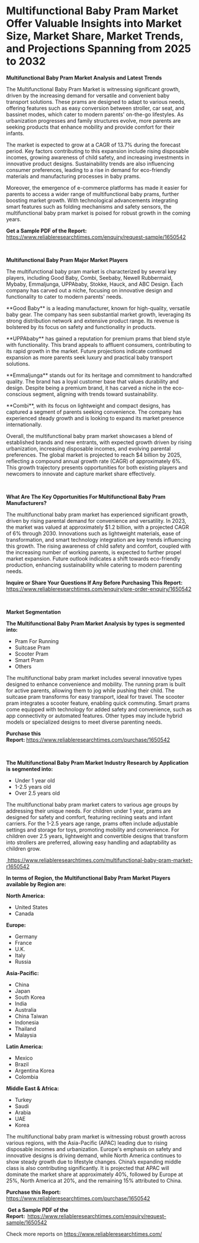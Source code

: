 <p><h1>Multifunctional Baby Pram Market Offer Valuable Insights into Market Size, Market Share, Market Trends, and Projections Spanning from 2025 to 2032</h1></p><p><strong>Multifunctional Baby Pram Market Analysis and Latest Trends</strong></p>
<p><p>The Multifunctional Baby Pram Market is witnessing significant growth, driven by the increasing demand for versatile and convenient baby transport solutions. These prams are designed to adapt to various needs, offering features such as easy conversion between stroller, car seat, and bassinet modes, which cater to modern parents' on-the-go lifestyles. As urbanization progresses and family structures evolve, more parents are seeking products that enhance mobility and provide comfort for their infants.</p><p>The market is expected to grow at a CAGR of 13.7% during the forecast period. Key factors contributing to this expansion include rising disposable incomes, growing awareness of child safety, and increasing investments in innovative product designs. Sustainability trends are also influencing consumer preferences, leading to a rise in demand for eco-friendly materials and manufacturing processes in baby prams.</p><p>Moreover, the emergence of e-commerce platforms has made it easier for parents to access a wider range of multifunctional baby prams, further boosting market growth. With technological advancements integrating smart features such as folding mechanisms and safety sensors, the multifunctional baby pram market is poised for robust growth in the coming years.</p></p>
<p><strong>Get a Sample PDF of the Report:&nbsp;</strong> <a href="https://www.reliableresearchtimes.com/enquiry/request-sample/1650542?utm_campaign=2193&utm_medium=2&utm_source=Github&utm_content=ia&utm_term=23032025&utm_id=multifunctional-baby-pram">https://www.reliableresearchtimes.com/enquiry/request-sample/1650542</a></p>
<p>&nbsp;</p>
<p><strong>Multifunctional Baby Pram Major Market Players</strong></p>
<p><p>The multifunctional baby pram market is characterized by several key players, including Good Baby, Combi, Seebaby, Newell Rubbermaid, Mybaby, Emmaljunga, UPPAbaby, Stokke, Hauck, and ABC Design. Each company has carved out a niche, focusing on innovative design and functionality to cater to modern parents' needs.</p><p>**Good Baby** is a leading manufacturer, known for high-quality, versatile baby gear. The company has seen substantial market growth, leveraging its strong distribution network and extensive product range. Its revenue is bolstered by its focus on safety and functionality in products.</p><p>**UPPAbaby** has gained a reputation for premium prams that blend style with functionality. This brand appeals to affluent consumers, contributing to its rapid growth in the market. Future projections indicate continued expansion as more parents seek luxury and practical baby transport solutions.</p><p>**Emmaljunga** stands out for its heritage and commitment to handcrafted quality. The brand has a loyal customer base that values durability and design. Despite being a premium brand, it has carved a niche in the eco-conscious segment, aligning with trends toward sustainability.</p><p>**Combi**, with its focus on lightweight and compact designs, has captured a segment of parents seeking convenience. The company has experienced steady growth and is looking to expand its market presence internationally.</p><p>Overall, the multifunctional baby pram market showcases a blend of established brands and new entrants, with expected growth driven by rising urbanization, increasing disposable incomes, and evolving parental preferences. The global market is projected to reach $4 billion by 2025, reflecting a compound annual growth rate (CAGR) of approximately 6%. This growth trajectory presents opportunities for both existing players and newcomers to innovate and capture market share effectively.</p></p>
<p>&nbsp;</p>
<p><strong>What Are The Key Opportunities For Multifunctional Baby Pram Manufacturers?</strong></p>
<p><p>The multifunctional baby pram market has experienced significant growth, driven by rising parental demand for convenience and versatility. In 2023, the market was valued at approximately $1.2 billion, with a projected CAGR of 6% through 2030. Innovations such as lightweight materials, ease of transformation, and smart technology integration are key trends influencing this growth. The rising awareness of child safety and comfort, coupled with the increasing number of working parents, is expected to further propel market expansion. Future outlook indicates a shift towards eco-friendly production, enhancing sustainability while catering to modern parenting needs.</p></p>
<p><strong>Inquire or Share Your Questions If Any Before Purchasing This Report:</strong> <a href="https://www.reliableresearchtimes.com/enquiry/pre-order-enquiry/1650542?utm_campaign=2193&utm_medium=2&utm_source=Github&utm_content=ia&utm_term=23032025&utm_id=multifunctional-baby-pram">https://www.reliableresearchtimes.com/enquiry/pre-order-enquiry/1650542</a></p>
<p>&nbsp;</p>
<p><strong>Market Segmentation</strong></p>
<p><strong>The Multifunctional Baby Pram Market Analysis by types is segmented into:</strong></p>
<p><ul><li>Pram For Running</li><li>Suitcase Pram</li><li>Scooter Pram</li><li>Smart Pram</li><li>Others</li></ul></p>
<p><p>The multifunctional baby pram market includes several innovative types designed to enhance convenience and mobility. The running pram is built for active parents, allowing them to jog while pushing their child. The suitcase pram transforms for easy transport, ideal for travel. The scooter pram integrates a scooter feature, enabling quick commuting. Smart prams come equipped with technology for added safety and convenience, such as app connectivity or automated features. Other types may include hybrid models or specialized designs to meet diverse parenting needs.</p></p>
<p><strong>Purchase this Report:&nbsp;</strong><a href="https://www.reliableresearchtimes.com/purchase/1650542?utm_campaign=2193&utm_medium=2&utm_source=Github&utm_content=ia&utm_term=23032025&utm_id=multifunctional-baby-pram">https://www.reliableresearchtimes.com/purchase/1650542</a></p>
<p>&nbsp;</p>
<p><strong>The Multifunctional Baby Pram Market Industry Research by Application is segmented into:</strong></p>
<p><ul><li>Under 1 year old</li><li>1-2.5 years old</li><li>Over 2.5 years old</li></ul></p>
<p><p>The multifunctional baby pram market caters to various age groups by addressing their unique needs. For children under 1 year, prams are designed for safety and comfort, featuring reclining seats and infant carriers. For the 1-2.5 years age range, prams often include adjustable settings and storage for toys, promoting mobility and convenience. For children over 2.5 years, lightweight and convertible designs that transform into strollers are preferred, allowing easy handling and adaptability as children grow.</p></p>
<p><a href="https://www.reliableresearchtimes.com/multifunctional-baby-pram-market-r1650542?utm_campaign=2193&utm_medium=2&utm_source=Github&utm_content=ia&utm_term=23032025&utm_id=multifunctional-baby-pram">&nbsp;https://www.reliableresearchtimes.com/multifunctional-baby-pram-market-r1650542</a></p>
<p><strong>In terms of Region, the Multifunctional Baby Pram Market Players available by Region are:</strong></p>
<p>
    <p> <strong> North America: </strong>
        <ul>
            <li>United States</li>
            <li>Canada</li>
        </ul>
        </p> 
    <p> <strong> Europe: </strong>
        <ul>
            <li>Germany</li>
            <li>France</li>
            <li>U.K.</li>
            <li>Italy</li>
            <li>Russia</li>
        </ul>
        </p> 
    <p> <strong> Asia-Pacific: </strong>
        <ul>
            <li>China</li>
            <li>Japan</li>
            <li>South Korea</li>
            <li>India</li>
            <li>Australia</li>
            <li>China Taiwan</li>
            <li>Indonesia</li>
            <li>Thailand</li>
            <li>Malaysia</li>
        </ul>
        </p> 
    <p> <strong> Latin America: </strong>
        <ul>
            <li>Mexico</li>
            <li>Brazil</li>
            <li>Argentina Korea</li>
            <li>Colombia</li>
        </ul>
        </p> 
    <p> <strong> Middle East & Africa: </strong>
        <ul>
            <li>Turkey</li>
            <li>Saudi</li>
            <li>Arabia</li>
            <li>UAE</li>
            <li>Korea</li>
        </ul>
    </p>
    </p>
<p><p>The multifunctional baby pram market is witnessing robust growth across various regions, with the Asia-Pacific (APAC) leading due to rising disposable incomes and urbanization. Europe's emphasis on safety and innovative designs is driving demand, while North America continues to show steady growth due to lifestyle changes. China’s expanding middle class is also contributing significantly. It is projected that APAC will dominate the market share at approximately 40%, followed by Europe at 25%, North America at 20%, and the remaining 15% attributed to China.</p></p>
<p><strong>Purchase this Report: </strong><a href="https://www.reliableresearchtimes.com/purchase/1650542?utm_campaign=2193&utm_medium=2&utm_source=Github&utm_content=ia&utm_term=23032025&utm_id=multifunctional-baby-pram">https://www.reliableresearchtimes.com/purchase/1650542</a></p>
<p>&nbsp;<strong>Get a Sample PDF of the Report:&nbsp;&nbsp;</strong><a href="https://www.reliableresearchtimes.com/enquiry/request-sample/1650542?utm_campaign=2193&utm_medium=2&utm_source=Github&utm_content=ia&utm_term=23032025&utm_id=multifunctional-baby-pram">https://www.reliableresearchtimes.com/enquiry/request-sample/1650542</a></p>
<p><strong></strong></p>
<p>Check more reports on <a href="https://www.reliableresearchtimes.com/?utm_campaign=2193&utm_medium=2&utm_source=Github&utm_content=ia&utm_term=23032025&utm_id=multifunctional-baby-pram">https://www.reliableresearchtimes.com/</a></p>
